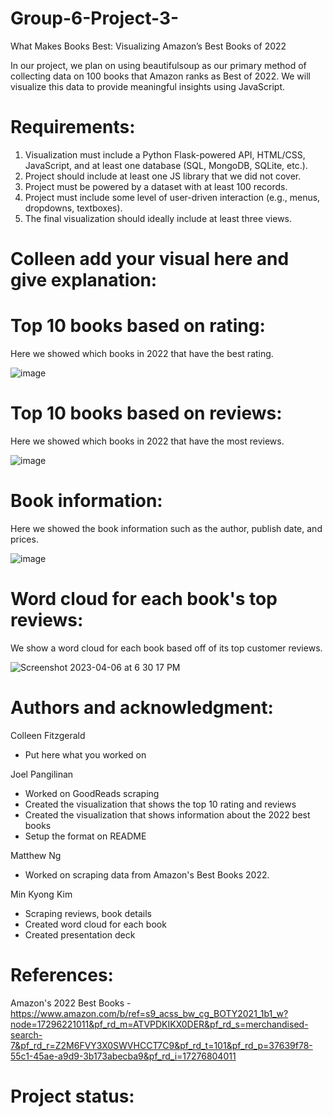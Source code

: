 # Group-6-Project-3-
What Makes Books Best: Visualizing Amazon’s Best Books of 2022

In our project, we plan on using beautifulsoup as our primary method of collecting data on 100 books that Amazon ranks as Best of 2022. We will visualize this data to provide meaningful insights using JavaScript.

# Requirements:
1. Visualization must include a Python Flask-powered API, HTML/CSS, JavaScript, and at least one database (SQL, MongoDB, SQLite, etc.).
2. Project should include at least one JS library that we did not cover.
3. Project must be powered by a dataset with at least 100 records.
4. Project must include some level of user-driven interaction (e.g., menus, dropdowns, textboxes).
5. The final visualization should ideally include at least three views.

# Colleen add your visual here and give explanation:



# Top 10 books based on rating:
Here we showed which books in 2022 that have the best rating.

![image](https://user-images.githubusercontent.com/86619869/229671009-3704e8c1-6056-4b18-b9a0-707cddca97aa.png)


# Top 10 books based on reviews:
Here we showed which books in 2022 that have the most reviews.

![image](https://user-images.githubusercontent.com/86619869/229671078-877f69d5-724b-47a3-b20c-a79d2dbfbe74.png)


# Book information:
Here we showed the book information such as the author, publish date, and prices.

![image](https://user-images.githubusercontent.com/86619869/229671159-77e6562b-f455-4ce2-a8cb-f509881ae0e9.png)


# Word cloud for each book's top reviews:
We show a word cloud for each book based off of its top customer reviews.

![Screenshot 2023-04-06 at 6 30 17 PM](https://user-images.githubusercontent.com/119067830/230522153-af3d85b2-129a-41cf-88e3-8633ff16a633.png)


# Authors and acknowledgment:

Colleen Fitzgerald
* Put here what you worked on

Joel Pangilinan
* Worked on GoodReads scraping
* Created the visualization that shows the top 10 rating and reviews
* Created the visualization that shows information about the 2022 best books
* Setup the format on README

Matthew Ng
* Worked on scraping data from Amazon's Best Books 2022.

Min Kyong Kim
* Scraping reviews, book details
* Created word cloud for each book
* Created presentation deck

# References:
Amazon's 2022 Best Books - https://www.amazon.com/b/ref=s9_acss_bw_cg_BOTY2021_1b1_w?node=17296221011&pf_rd_m=ATVPDKIKX0DER&pf_rd_s=merchandised-search-7&pf_rd_r=Z2M6FVY3X0SWVHCCT7C9&pf_rd_t=101&pf_rd_p=37639f78-55c1-45ae-a9d9-3b173abecba9&pf_rd_i=17276804011


# Project status:




